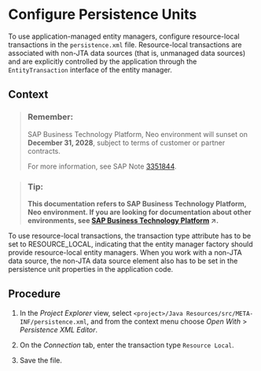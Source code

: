 <!-- loioc017f265b7cd463399470c7d452a0dc3 -->

# Configure Persistence Units

To use application-managed entity managers, configure resource-local transactions in the `persistence.xml` file. Resource-local transactions are associated with non-JTA data sources \(that is, unmanaged data sources\) and are explicitly controlled by the application through the `EntityTransaction` interface of the entity manager.



## Context

> ### Remember:  
> SAP Business Technology Platform, Neo environment will sunset on **December 31, 2028**, subject to terms of customer or partner contracts.
> 
> For more information, see SAP Note [3351844](https://me.sap.com/notes/3351844).

> ### Tip:  
> **This documentation refers to SAP Business Technology Platform, Neo environment. If you are looking for documentation about other environments, see [SAP Business Technology Platform](https://help.sap.com/viewer/65de2977205c403bbc107264b8eccf4b/Cloud/en-US/6a2c1ab5a31b4ed9a2ce17a5329e1dd8.html "SAP Business Technology Platform (SAP BTP) is an integrated offering comprised of four technology portfolios: database and data management, application development and integration, analytics, and intelligent technologies. The platform offers users the ability to turn data into business value, compose end-to-end business processes, and build and extend SAP applications quickly.") :arrow_upper_right:.**

To use resource-local transactions, the transaction type attribute has to be set to RESOURCE\_LOCAL, indicating that the entity manager factory should provide resource-local entity managers. When you work with a non-JTA data source, the non-JTA data source element also has to be set in the persistence unit properties in the application code.



## Procedure

1.  In the *Project Explorer* view, select `<project>/Java Resources/src/META-INF/persistence.xml`, and from the context menu choose *Open With* \> *Persistence XML Editor*.

2.  On the *Connection* tab, enter the transaction type `Resource Local`.

3.  Save the file.


